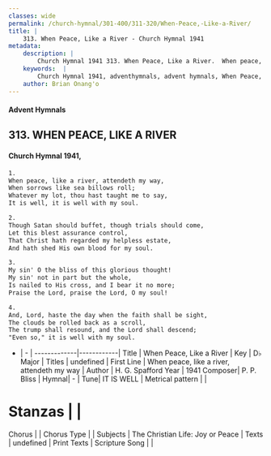 ```yaml
---
classes: wide
permalink: /church-hymnal/301-400/311-320/When-Peace,-Like-a-River/
title: |
    313. When Peace, Like a River - Church Hymnal 1941
metadata:
    description: |
        Church Hymnal 1941 313. When Peace, Like a River.  When peace, like a river, attendeth my way,  When sorrows like sea billows roll;  Whatever my lot, thou hast taught me to say,  It is well, it is well with my soul. 
    keywords:  |
        Church Hymnal 1941, adventhymnals, advent hymnals, When Peace, Like a River, When peace, like a river, attendeth my way. 
    author: Brian Onang'o
---
```


#### Advent Hymnals
## 313. WHEN PEACE, LIKE A RIVER
####  Church Hymnal 1941,

```txt
1.
When peace, like a river, attendeth my way, 
When sorrows like sea billows roll; 
Whatever my lot, thou hast taught me to say, 
It is well, it is well with my soul. 

2.
Though Satan should buffet, though trials should come, 
Let this blest assurance control, 
That Christ hath regarded my helpless estate, 
And hath shed His own blood for my soul. 

3.
My sin' O the bliss of this glorious thought! 
My sin' not in part but the whole, 
Is nailed to His cross, and I bear it no more; 
Praise the Lord, praise the Lord, O my soul! 

4.
And, Lord, haste the day when the faith shall be sight, 
The clouds be rolled back as a scroll, 
The trump shall resound, and the Lord shall descend; 
"Even so," it is well with my soul.

```

- |   -  |
-------------|------------|
Title | When Peace, Like a River |
Key | D♭ Major |
Titles | undefined |
First Line | When peace, like a river, attendeth my way |
Author | H. G. Spafford
Year | 1941
Composer| P. P. Bliss |
Hymnal|  - |
Tune| IT IS WELL |
Metrical pattern | |
# Stanzas |  |
Chorus |  |
Chorus Type |  |
Subjects | The Christian Life: Joy or Peace |
Texts | undefined |
Print Texts | 
Scripture Song |  |
    
